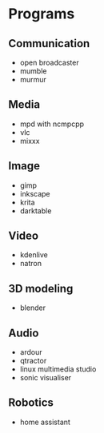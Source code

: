 # Programs

## Communication
- open broadcaster
- mumble
- murmur

## Media
- mpd with ncmpcpp
- vlc
- mixxx

## Image
- gimp
- inkscape
- krita
- darktable

## Video
- kdenlive
- natron

## 3D modeling
- blender

## Audio
- ardour
- qtractor
- linux multimedia studio
- sonic visualiser

## Robotics
- home assistant
